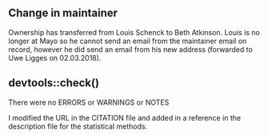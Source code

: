 ## Change in maintainer

Ownership has transferred from Louis Schenck to Beth Atkinson.  Louis is no longer at Mayo
so he cannot send an email from the maintainer email on record, however he did send an email
from his new address (forwarded to Uwe Ligges on 02.03.2018). 

## devtools::check()
There were no ERRORS or WARNINGS or NOTES

I modified the URL in the CITATION file and added in a reference in the description file for the statistical methods.
